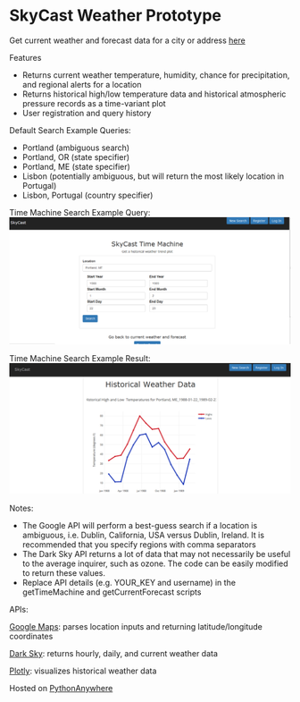 # SkyCast Weather Prototype

Get current weather and forecast data for a city or address [here](https://goo.gl/XUpm4R)

Features
* Returns current weather temperature, humidity, chance for precipitation, and regional alerts for a location
* Returns historical high/low temperature data and historical atmospheric pressure records as a time-variant plot
* User registration and query history

Default Search Example Queries:
* Portland (ambiguous search)
* Portland, OR (state specifier)
* Portland, ME (state specifier)
* Lisbon (potentially ambiguous, but will return the most likely location in Portugal)
* Lisbon, Portugal (country specifier)

Time Machine Search Example Query:
![ExampleTimeMachine](/static/img/example_search_time_machine.PNG)

Time Machine Search Example Result:
![ExampleTimeMachine](/static/img/example_search_time_machine_return.PNG)


Notes:
* The Google API will perform a best-guess search if a location is ambiguous, i.e. Dublin, California, USA versus Dublin, Ireland. It is recommended that you specify regions with comma separators
* The Dark Sky API returns a lot of data that may not necessarily be useful to the average inquirer, such as ozone. The code can be easily modified to return these values.
* Replace API details (e.g. YOUR_KEY and username) in the getTimeMachine and getCurrentForecast scripts

APIs:

[Google Maps](https://developers.google.com/maps): parses location inputs and returning latitude/longitude coordinates

[Dark Sky](https://developer.forecast.io): returns hourly, daily, and current weather data

[Plotly](https://plot.ly/): visualizes historical weather data

Hosted on [PythonAnywhere](https://www.pythonanywhere.com/)